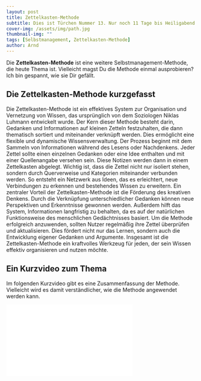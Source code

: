 ```yaml
---
layout: post
title: Zettelkasten-Methode
subtitle: Dies ist Türchen Nummer 13. Nur noch 11 Tage bis Heiligabend!
cover-img: /assets/img/path.jpg
thumbnail-img: ""
tags: [Selbstmanagement, Zettelkasten-Methode]
author: Arnd
---
```


Die **Zettelkasten-Methode** ist eine weitere Selbstmanagement-Methode, die heute Thema ist. Vielleicht magst Du die Methode einmal ausprobieren? Ich bin gespannt, wie sie Dir gefällt.

## Die Zettelkasten-Methode kurzgefasst

Die Zettelkasten-Methode ist ein effektives System zur Organisation und Vernetzung von Wissen, das ursprünglich von dem Soziologen Niklas Luhmann entwickelt wurde. Der Kern dieser Methode besteht darin, Gedanken und Informationen auf kleinen Zetteln festzuhalten, die dann thematisch sortiert und miteinander verknüpft werden. Dies ermöglicht eine flexible und dynamische Wissensverwaltung. Der Prozess beginnt mit dem Sammeln von Informationen während des Lesens oder Nachdenkens. Jeder Zettel sollte einen einzelnen Gedanken oder eine Idee enthalten und mit einer Quellenangabe versehen sein. Diese Notizen werden dann in einem Zettelkasten abgelegt. Wichtig ist, dass die Zettel nicht nur isoliert stehen, sondern durch Querverweise und Kategorien miteinander verbunden werden. So entsteht ein Netzwerk aus Ideen, das es erleichtert, neue Verbindungen zu erkennen und bestehendes Wissen zu erweitern. Ein zentraler Vorteil der Zettelkasten-Methode ist die Förderung des kreativen Denkens. Durch die Verknüpfung unterschiedlicher Gedanken können neue Perspektiven und Erkenntnisse gewonnen werden. Außerdem hilft das System, Informationen langfristig zu behalten, da es auf der natürlichen Funktionsweise des menschlichen Gedächtnisses basiert. Um die Methode erfolgreich anzuwenden, sollten Nutzer regelmäßig ihre Zettel überprüfen und aktualisieren. Dies fördert nicht nur das Lernen, sondern auch die Entwicklung eigener Gedanken und Argumente. Insgesamt ist die Zettelkasten-Methode ein kraftvolles Werkzeug für jeden, der sein Wissen effektiv organisieren und nutzen möchte.

## Ein Kurzvideo zum Thema

Im folgenden Kurzvideo gibt es eine Zusammenfassung der Methode. Vielleicht wird es damit verständlicher, wie die Methode angewendet werden kann.

<iframe width="336" height="189" src="<iframe width="560" height="315" src="https://www.youtube.com/embed/rOSZOCoqOo8?si=rpZCyOptOceXVdVr" title="YouTube video player"title="YouTube video player" frameborder="0" allow="accelerometer; autoplay; clipboard-write; encrypted-media; gyroscope; picture-in-picture; web-share" referrerpolicy="strict-origin-when-cross-origin" allowfullscreen></iframe>